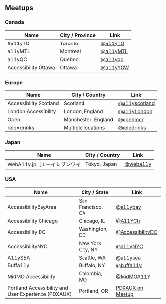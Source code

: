## Meetups

### Canada

| Name    | City / Province | Link |
|---      |---              |---   |
| #a11yTO	| Toronto | [@a11yTO](https://twitter.com/a11yTO) |
| a11yMTL | Montreal | [@a11yMTL](https://twitter.com/a11yMTL) |
| a11yQC | Quebec | [@a11yqc](https://twitter.com/a11yqc/) |
| Accessibility Ottawa | Ottawa | [@a11yYOW](https://twitter.com/a11yYOW) |

### Europe

| Name | City / Country | Link |
|---   |---             |---   |
| Accessibility Scotland | Scotland | [@a11yscotland](https://twitter.com/a11yscotland) |
| London Accessibility | London, England | [@a11yLondon](https://twitter.com/a11yLondon) |
| Open | Manchester, England | [@openmcr](https://twitter.com/openmcr) |
| role=drinks | Multiple locations | [@roledrinks](https://twitter.com/roledrinks) |

### Japan

| Name | City / Country | Link |
|---   |---             |---   |
| WebA11y.jp［エーイレブンワイ | Tokyo, Japan | [@weba11y](https://twitter.com/weba11y) |

### USA

| Name | City / State | Link |
|---   |---           |---   |
| AccessibilityBayArea | San Francisco, CA | [@a11ybay](https://twitter.com/a11ybay) |
| Accessibility Chicago | Chicago, IL | [@A11YCh](https://twitter.com/A11YChi) |
| Accessibility DC | Washington, DC | [@AccessibilityDC](https://twitter.com/AccessibilityDC) |
| AccessibilityNYC | New York City, NY | [@a11yNYC](https://twitter.com/a11yNYC) |
| A11ySEA | Seattle, WA | [@a11ysea](https://twitter.com/a11ysea) |
| Buffa11y | Buffalo, NY | [@buffa11y](https://twitter.com/buffa11y) |
| MidMO Accessibility | Colombia, MO | [@MidMOA11Y](https://twitter.com/MidMOA11Y) |
| Portland Accessibility and User Experience (PDXAUX) | Portland, OR | [PDXAUX on Meetup](https://www.meetup.com/Portland-Accessibility-and-User-Experience-Meetup/) |
